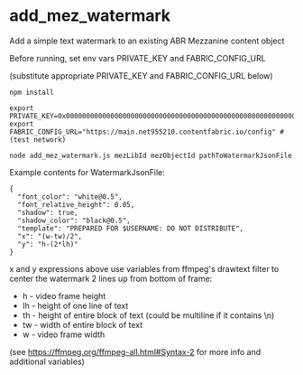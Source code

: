 # add_mez_watermark

Add a simple text watermark to an existing ABR Mezzanine content object

Before running, set env vars PRIVATE_KEY and FABRIC_CONFIG_URL

(substitute appropriate PRIVATE_KEY and FABRIC_CONFIG_URL below)
```
npm install

export PRIVATE_KEY=0x0000000000000000000000000000000000000000000000000000000000000000
export FABRIC_CONFIG_URL="https://main.net955210.contentfabric.io/config" # (test network)

node add_mez_watermark.js mezLibId mezObjectId pathToWatermarkJsonFile
```

Example contents for WatermarkJsonFile:

```
{
  "font_color": "white@0.5",
  "font_relative_height": 0.05,
  "shadow": true,
  "shadow_color": "black@0.5",
  "template": "PREPARED FOR $USERNAME: DO NOT DISTRIBUTE",
  "x": "(w-tw)/2",
  "y": "h-(2*lh)"
}
```
x and y expressions above use variables from ffmpeg's drawtext filter to center the watermark 2 lines up from bottom of frame:

*  h - video frame height
*  lh - height of one line of text
*  th - height of entire block of text (could be multiline if it contains \n)
*  tw - width of entire block of text
*  w - video frame width  
  
(see https://ffmpeg.org/ffmpeg-all.html#Syntax-2 for more info and additional variables)
  
